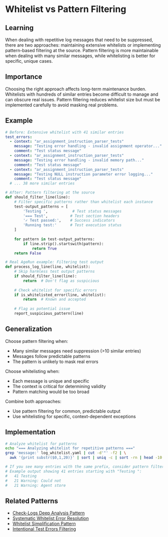 # Whitelist vs Pattern Filtering

## Learning
When dealing with repetitive log messages that need to be suppressed, there are two approaches: maintaining extensive whitelists or implementing pattern-based filtering at the source. Pattern filtering is more maintainable when dealing with many similar messages, while whitelisting is better for specific, unique cases.

## Importance
Choosing the right approach affects long-term maintenance burden. Whitelists with hundreds of similar entries become difficult to manage and can obscure real issues. Pattern filtering reduces whitelist size but must be implemented carefully to avoid masking real problems.

## Example
```yaml
# Before: Extensive whitelist with 41 similar entries
test_errors:
  - context: "ar_assignment_instruction_parser_tests"
    message: "Testing error handling - invalid assignment operator..."
    comment: "Test status message"
  - context: "ar_assignment_instruction_parser_tests"
    message: "Testing error handling - invalid memory path..."
    comment: "Test status message"
  - context: "ar_assignment_instruction_parser_tests"
    message: "Testing NULL instruction parameter error logging..."
    comment: "Test status message"
  # ... 38 more similar entries
```

```python
# After: Pattern filtering at the source
def should_filter_line(line):
    # Filter specific patterns rather than whitelist each instance
    test-output_patterns = [
        'Testing ',           # Test status messages
        '=== Test',          # Test section headers
        '✓ Test passed:',    # Success indicators
        'Running test:'      # Test execution status
    ]
    
    for pattern in test-output_patterns:
        if line.strip().startswith(pattern):
            return True
    return False

# Real AgeRun example: Filtering test output
def process_log_line(line, whitelist):
    # Skip harmless test output patterns
    if should_filter_line(line):
        return  # Don't flag as suspicious
    
    # Check whitelist for specific errors
    if is_whitelisted_error(line, whitelist):
        return  # Known and accepted
    
    # Flag as potential issue
    report_suspicious_pattern(line)
```

## Generalization
Choose pattern filtering when:
- Many similar messages need suppression (>10 similar entries)
- Messages follow predictable patterns
- The pattern is unlikely to mask real errors

Choose whitelisting when:
- Each message is unique and specific
- The context is critical for determining validity
- Pattern matching would be too broad

Combine both approaches:
- Use pattern filtering for common, predictable output
- Use whitelisting for specific, context-dependent exceptions

## Implementation
```bash
# Analyze whitelist for patterns
echo "=== Analyzing whitelist for repetitive patterns ==="
grep 'message:' log_whitelist.yaml | cut -d'"' -f2 | \
  awk '{print substr($0,1,20)}' | sort | uniq -c | sort -rn | head -10

# If you see many entries with the same prefix, consider pattern filtering
# Example output showing 41 entries starting with "Testing ":
#   41 Testing 
#   21 Warning: Could not 
#   21 Warning: Agent store
```

## Related Patterns
- [Check-Logs Deep Analysis Pattern](check-logs-deep-analysis-pattern.md)
- [Systematic Whitelist Error Resolution](systematic-whitelist-error-resolution.md)
- [Whitelist Simplification Pattern](whitelist-simplification-pattern.md)
- [Intentional Test Errors Filtering](intentional-test-errors-filtering.md)